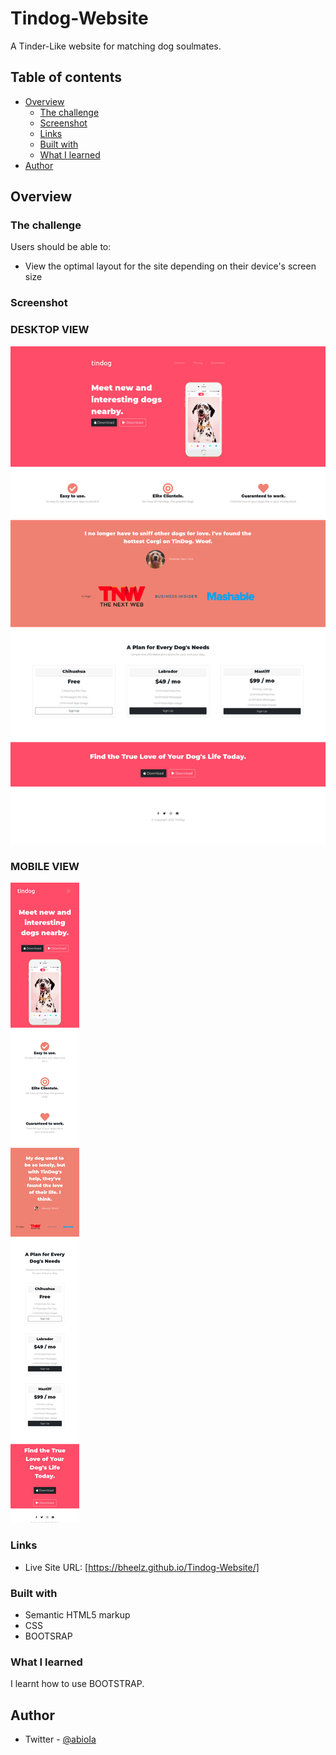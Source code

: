 # Tindog-Website
A Tinder-Like website for matching dog soulmates.

## Table of contents

- [Overview](#overview)
  - [The challenge](#the-challenge)
  - [Screenshot](#screenshot)
  - [Links](#links)
  - [Built with](#built-with)
  - [What I learned](#what-i-learned)
- [Author](#author)

## Overview

### The challenge

Users should be able to:

- View the optimal layout for the site depending on their device's screen size

### Screenshot

<p align="center">
 <h3>DESKTOP VIEW</h3>
<img src="https://github.com/bheelz/Tindog/blob/main/design/Desktop.png">
</p>

<p align="center">
 <h3>MOBILE VIEW</h3>
<img src="https://github.com/bheelz/Tindog/blob/main/design/Mobile.png">
</p>

### Links

- Live Site URL: [https://bheelz.github.io/Tindog-Website/]

### Built with

- Semantic HTML5 markup
- CSS
- BOOTSRAP

### What I learned

I learnt how to use BOOTSTRAP.

## Author

- Twitter - [@abioIa](https://www.twitter.com/abioIa)
